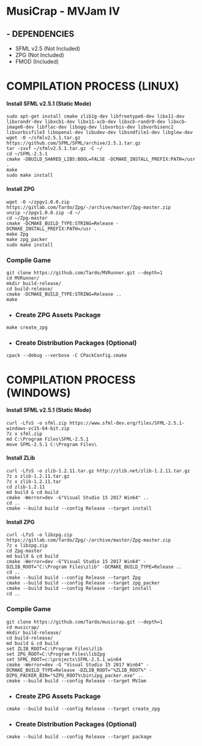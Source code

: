 # MusiCrap - MVJam IV 


## - DEPENDENCIES
- SFML v2.5 (Not Included)
- ZPG (Not Included)
- FMOD (Included)

# COMPILATION PROCESS (LINUX)
#### Install SFML v2.5.1 (Static Mode)
```
sudo apt-get install cmake zlib1g-dev libfreetype6-dev libx11-dev libxrandr-dev libxcb1-dev libx11-xcb-dev libxcb-randr0-dev libxcb-image0-dev libflac-dev libogg-dev libvorbis-dev libvorbisenc2 libvorbisfile3 libopenal-dev libudev-dev libsndfile1-dev libglew-dev
wget -O ~/sfmlv2.5.1.tar.gz https://github.com/SFML/SFML/archive/2.5.1.tar.gz
tar -zxvf ~/sfmlv2.5.1.tar.gz -C ~/
cd ~/SFML-2.5.1
cmake -DBUILD_SHARED_LIBS:BOOL=FALSE -DCMAKE_INSTALL_PREFIX:PATH=/usr .
make
sudo make install
```
#### Install ZPG
```
wget -O ~/zpgv1.0.0.zip https://gitlab.com/Tardo/Zpg/-/archive/master/Zpg-master.zip
unzip ~/zpgv1.0.0.zip -d ~/
cd ~/Zpg-master
cmake -DCMAKE_BUILD_TYPE:STRING=Release -DCMAKE_INSTALL_PREFIX:PATH=/usr .
make Zpg
make zpg_packer
sudo make install
```
### Compile Game
```
git clone https://github.com/Tardo/MVRunner.git --depth=1
cd MVRunner/
mkdir build-release/
cd build-release/
cmake -DCMAKE_BUILD_TYPE:STRING=Release ..
make
```
-  ### Create ZPG Assets Package
  ```
  make create_zpg
  ```
-  ### Create Distribution Packages (Optional)
  ```
  cpack --debug --verbose -C CPackConfig.cmake
  ```
  
# COMPILATION PROCESS (WINDOWS)
#### Install SFML v2.5.1 (Static Mode)
```
curl -LfsS -o sfml.zip https://www.sfml-dev.org/files/SFML-2.5.1-windows-vc15-64-bit.zip
7z x sfml.zip
md C:\Program Files\SFML-2.5.1
move SFML-2.5.1 C:\Program Files\

```

#### Install ZLib
```
curl -LfsS -o zlib-1.2.11.tar.gz http://zlib.net/zlib-1.2.11.tar.gz
7z x zlib-1.2.11.tar.gz
7z x zlib-1.2.11.tar
cd zlib-1.2.11
md build & cd build
cmake -Werror=dev -G"Visual Studio 15 2017 Win64" ..
cd ..
cmake --build build --config Release --target install
```

#### Install ZPG
```
curl -LfsS -o libzpg.zip https://gitlab.com/Tardo/Zpg/-/archive/master/Zpg-master.zip
7z x libzpg.zip
cd Zpg-master
md build & cd build
cmake -Werror=dev -G"Visual Studio 15 2017 Win64" -DZLIB_ROOT="C:\Program Files\zlib" -DCMAKE_BUILD_TYPE=Release ..
cd ..
cmake --build build --config Release --target Zpg
cmake --build build --config Release --target zpg_packer
cmake --build build --config Release --target install
cd ..
```
### Compile Game
```
git clone https://github.com/Tardo/musicrap.git --depth=1
cd musicrap/
mkdir build-release/
cd build-release/
md build & cd build
set ZLIB_ROOT=C:\Program Files\zlib
set ZPG_ROOT=C:\Program Files\libZpg
set SFML_ROOT=c:\projects\SFML-2.5.1_win64
cmake -Werror=dev -G "Visual Studio 15 2017 Win64" -DCMAKE_BUILD_TYPE=Release -DZLIB_ROOT="%ZLIB_ROOT%" -DZPG_PACKER_BIN="%ZPG_ROOT%\bin\zpg_packer.exe" ..
cmake --build build --config Release --target MVJam
```
-  ### Create ZPG Assets Package
  ```
  cmake --build build --config Release --target create_zpg
  ```
-  ### Create Distribution Packages (Optional)
  ```
  cmake --build build --config Release --target package
  ```
